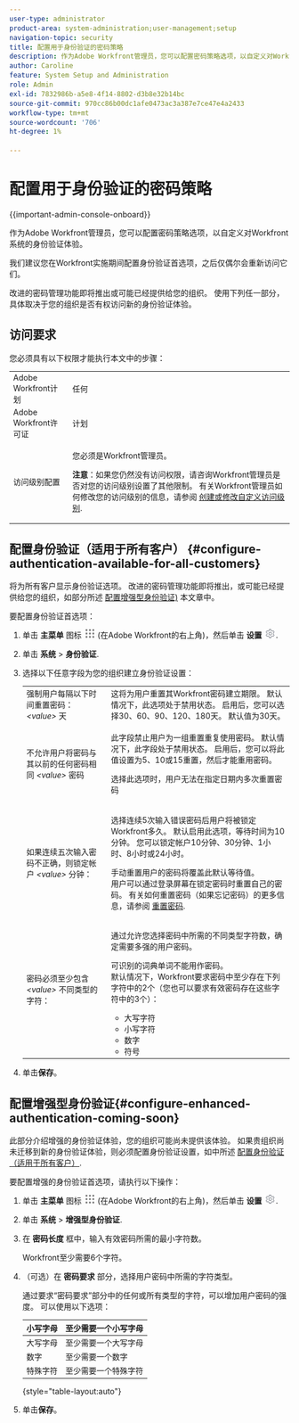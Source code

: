 ```yaml
---
user-type: administrator
product-area: system-administration;user-management;setup
navigation-topic: security
title: 配置用于身份验证的密码策略
description: 作为Adobe Workfront管理员，您可以配置密码策略选项，以自定义对Workfront系统的身份验证体验。
author: Caroline
feature: System Setup and Administration
role: Admin
exl-id: 7832986b-a5e8-4f14-8802-d3b8e32b14bc
source-git-commit: 970cc86b00dc1afe0473ac3a387e7ce47e4a2433
workflow-type: tm+mt
source-wordcount: '706'
ht-degree: 1%

---
```


# 配置用于身份验证的密码策略

{{important-admin-console-onboard}}

作为Adobe Workfront管理员，您可以配置密码策略选项，以自定义对Workfront系统的身份验证体验。

我们建议您在Workfront实施期间配置身份验证首选项，之后仅偶尔会重新访问它们。

改进的密码管理功能即将推出或可能已经提供给您的组织。 使用下列任一部分，具体取决于您的组织是否有权访问新的身份验证体验。

## 访问要求

您必须具有以下权限才能执行本文中的步骤：

<table style="table-layout:auto"> 
 <col> 
 <col> 
 <tbody> 
  <tr> 
   <td role="rowheader">Adobe Workfront计划</td> 
   <td>任何</td> 
  </tr> 
  <tr> 
   <td role="rowheader">Adobe Workfront许可证</td> 
   <td>计划</td> 
  </tr> 
  <tr> 
   <td role="rowheader">访问级别配置</td> 
   <td> <p>您必须是Workfront管理员。</p> <p><b>注意</b>：如果您仍然没有访问权限，请咨询Workfront管理员是否对您的访问级别设置了其他限制。 有关Workfront管理员如何修改您的访问级别的信息，请参阅 <a href="../../../administration-and-setup/add-users/configure-and-grant-access/create-modify-access-levels.md" class="MCXref xref">创建或修改自定义访问级别</a>.</p> </td> 
  </tr> 
 </tbody> 
</table>

## 配置身份验证（适用于所有客户） {#configure-authentication-available-for-all-customers}

将为所有客户显示身份验证选项。 改进的密码管理功能即将推出，或可能已经提供给您的组织，如部分所述 [配置增强型身份验证)](#configure-enhanced-authentication-coming-soon) 本文章中。

要配置身份验证首选项：

1. 单击 **主菜单** 图标 ![](assets/main-menu-icon.png) (在Adobe Workfront的右上角)，然后单击 **设置** ![](assets/gear-icon-settings.png).

1. 单击 **系统** > **身份验证**.

1. 选择以下任意字段为您的组织建立身份验证设置：

   <table style="table-layout:auto"> 
    <col> 
    <col> 
    <tbody> 
     <tr> 
      <td role="rowheader">强制用户每隔以下时间重置密码： <em>&lt;value&gt;</em> 天</td> 
      <td>这将为用户重置其Workfront密码建立期限。 默认情况下，此选项处于禁用状态。 启用后，您可以选择30、60、90、120、180天。 默认值为30天。</td> 
     </tr> 
     <tr> 
      <td role="rowheader">不允许用户将密码与其以前的任何密码相同 <em>&lt;value&gt;</em> 密码</td> 
      <td> <p>此字段禁止用户为一组重置重复使用密码。 默认情况下，此字段处于禁用状态。 启用后，您可以将此值设置为5、10或15重置，然后才能重用密码。</p> <p>选择此选项时，用户无法在指定日期内多次重置密码</p> </td> 
     </tr> 
     <tr> 
      <td role="rowheader">如果连续五次输入密码不正确，则锁定帐户 <em>&lt;value&gt;</em> 分钟： </td> 
      <td> <p>选择连续5次输入错误密码后用户将被锁定Workfront多久。 默认启用此选项，等待时间为10分钟。 您可以锁定帐户10分钟、30分钟、1小时、8小时或24小时。 </p> <p>手动重置用户的密码将覆盖此默认等待值。 <br>用户可以通过登录屏幕在锁定密码时重置自己的密码。 有关如何重置密码（如果忘记密码）的更多信息，请参阅 <a href="../../../workfront-basics/manage-your-account-and-profile/managing-your-workfront-account/reset-your-password.md" class="MCXref xref">重置密码</a>.</p> </td> 
     </tr> 
     <tr> 
      <td role="rowheader">密码必须至少包含 <em>&lt;value&gt;</em> 不同类型的字符：</td> 
      <td> <p>通过允许您选择密码中所需的不同类型字符数，确定需要多强的用户密码。</p> <p>可识别的词典单词不能用作密码。<br>默认情况下，Workfront要求密码中至少存在下列字符中的2个（您也可以要求有效密码存在这些字符中的3个）： </p> 
       <ul> 
        <li>大写字符</li> 
        <li>小写字符</li> 
        <li>数字</li> 
        <li>符号</li> 
       </ul> </td> 
     </tr> 
    </tbody> 
   </table>

1. 单击&#x200B;**保存**。

## 配置增强型身份验证{#configure-enhanced-authentication-coming-soon}

此部分介绍增强的身份验证体验，您的组织可能尚未提供该体验。 如果贵组织尚未迁移到新的身份验证体验，则必须配置身份验证设置，如中所述 [配置身份验证（适用于所有客户）](#configure-authentication-available-for-all-customers).

要配置增强的身份验证首选项，请执行以下操作：

1. 单击 **主菜单** 图标 ![](assets/main-menu-icon.png) (在Adobe Workfront的右上角)，然后单击 **设置** ![](assets/gear-icon-settings.png).

1. 单击 **系统** > **增强型身份验证**.
1. 在 **密码长度** 框中，输入有效密码所需的最小字符数。

   Workfront至少需要6个字符。

1. （可选）在 **密码要求** 部分，选择用户密码中所需的字符类型。

   通过要求“密码要求”部分中的任何或所有类型的字符，可以增加用户密码的强度。 可以使用以下选项：

   | 小写字母 | 至少需要一个小写字母 |
   |---|---|
   | 大写字母 | 至少需要一个大写字母 |
   | 数字 | 至少需要一个数字 |
   | 特殊字符 | 至少需要一个特殊字符 |

   {style="table-layout:auto"}

1. 单击&#x200B;**保存**。
